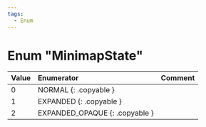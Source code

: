 ```yaml
---
tags:
  - Enum
---
```

# Enum "MinimapState"
|Value|Enumerator|Comment|
|:--|:--|:--|
|0 |NORMAL {: .copyable } |  |
|1 |EXPANDED {: .copyable } |  |
|2 |EXPANDED_OPAQUE {: .copyable } |  |